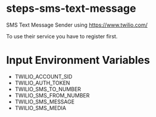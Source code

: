 steps-sms-text-message
======================

SMS Text Message Sender using https://www.twilio.com/

To use their service you have to register first.

# Input Environment Variables
- TWILIO_ACCOUNT_SID
- TWILIO_AUTH_TOKEN
- TWILIO_SMS_TO_NUMBER
- TWILIO_SMS_FROM_NUMBER
- TWILIO_SMS_MESSAGE
- TWILIO_SMS_MEDIA
